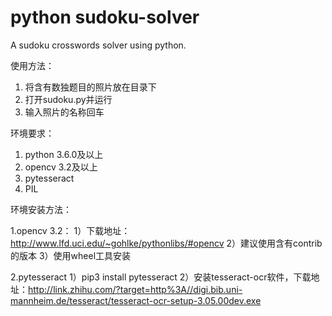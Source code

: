 # python sudoku-solver
A sudoku crosswords solver using python.

使用方法：

1. 将含有数独题目的照片放在目录下
2. 打开sudoku.py并运行
3. 输入照片的名称回车

环境要求：

1. python 3.6.0及以上
2. opencv 3.2及以上
3. pytesseract
4. PIL

环境安装方法：

1.opencv 3.2：
1）下载地址：http://www.lfd.uci.edu/~gohlke/pythonlibs/#opencv
2）建议使用含有contrib的版本
3）使用wheel工具安装

2.pytesseract
1）pip3 install pytesseract
2）安装tesseract-ocr软件，下载地址：http://link.zhihu.com/?target=http%3A//digi.bib.uni-mannheim.de/tesseract/tesseract-ocr-setup-3.05.00dev.exe